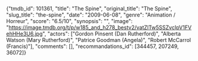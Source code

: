 {"tmdb_id": 101361, "title": "The Spine", "original_title": "The Spine", "slug_title": "the-spine", "date": "2009-06-08", "genre": "Animation / Horreur", "score": "6.5/10", "synopsis": "", "image": "https://image.tmdb.org/t/p/w185_and_h278_bestv2/vatZlTw5SSZvcIpV1FVehHHe3U6.jpg", "actors": ["Gordon Pinsent (Dan Rutherford)", "Alberta Watson (Mary Rutherford)", "Patrice Goodman (Angela)", "Robert McCarrol (Francis)"], "comments": [], "recommandations_id": [344457, 207249, 36072]}